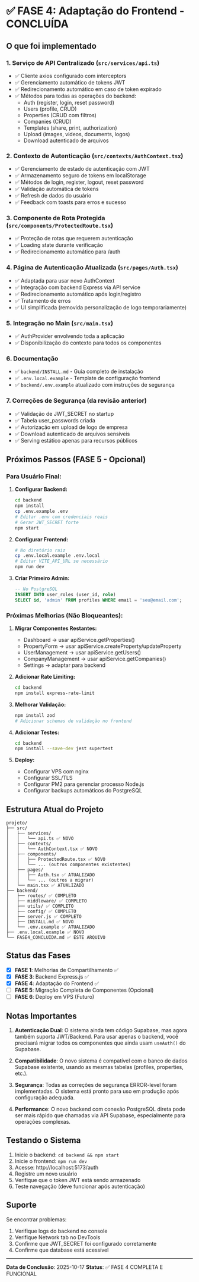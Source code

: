 # ✅ FASE 4: Adaptação do Frontend - CONCLUÍDA

## O que foi implementado

### 1. Serviço de API Centralizado (`src/services/api.ts`)
- ✅ Cliente axios configurado com interceptors
- ✅ Gerenciamento automático de tokens JWT
- ✅ Redirecionamento automático em caso de token expirado
- ✅ Métodos para todas as operações do backend:
  - Auth (register, login, reset password)
  - Users (profile, CRUD)
  - Properties (CRUD com filtros)
  - Companies (CRUD)
  - Templates (share, print, authorization)
  - Upload (images, videos, documents, logos)
  - Download autenticado de arquivos

### 2. Contexto de Autenticação (`src/contexts/AuthContext.tsx`)
- ✅ Gerenciamento de estado de autenticação com JWT
- ✅ Armazenamento seguro de tokens em localStorage
- ✅ Métodos de login, register, logout, reset password
- ✅ Validação automática de tokens
- ✅ Refresh de dados do usuário
- ✅ Feedback com toasts para erros e sucesso

### 3. Componente de Rota Protegida (`src/components/ProtectedRoute.tsx`)
- ✅ Proteção de rotas que requerem autenticação
- ✅ Loading state durante verificação
- ✅ Redirecionamento automático para /auth

### 4. Página de Autenticação Atualizada (`src/pages/Auth.tsx`)
- ✅ Adaptada para usar novo AuthContext
- ✅ Integração com backend Express via API service
- ✅ Redirecionamento automático após login/registro
- ✅ Tratamento de erros
- ✅ UI simplificada (removida personalização de logo temporariamente)

### 5. Integração no Main (`src/main.tsx`)
- ✅ AuthProvider envolvendo toda a aplicação
- ✅ Disponibilização do contexto para todos os componentes

### 6. Documentação
- ✅ `backend/INSTALL.md` - Guia completo de instalação
- ✅ `.env.local.example` - Template de configuração frontend
- ✅ `backend/.env.example` atualizado com instruções de segurança

### 7. Correções de Segurança (da revisão anterior)
- ✅ Validação de JWT_SECRET no startup
- ✅ Tabela user_passwords criada
- ✅ Autorização em upload de logo de empresa
- ✅ Download autenticado de arquivos sensíveis
- ✅ Serving estático apenas para recursos públicos

## Próximos Passos (FASE 5 - Opcional)

### Para Usuário Final:

1. **Configurar Backend:**
   ```bash
   cd backend
   npm install
   cp .env.example .env
   # Editar .env com credenciais reais
   # Gerar JWT_SECRET forte
   npm start
   ```

2. **Configurar Frontend:**
   ```bash
   # No diretório raiz
   cp .env.local.example .env.local
   # Editar VITE_API_URL se necessário
   npm run dev
   ```

3. **Criar Primeiro Admin:**
   ```sql
   -- No PostgreSQL
   INSERT INTO user_roles (user_id, role)
   SELECT id, 'admin' FROM profiles WHERE email = 'seu@email.com';
   ```

### Próximas Melhorias (Não Bloqueantes):

1. **Migrar Componentes Restantes:**
   - Dashboard → usar apiService.getProperties()
   - PropertyForm → usar apiService.createProperty/updateProperty
   - UserManagement → usar apiService.getUsers()
   - CompanyManagement → usar apiService.getCompanies()
   - Settings → adaptar para backend

2. **Adicionar Rate Limiting:**
   ```bash
   cd backend
   npm install express-rate-limit
   ```

3. **Melhorar Validação:**
   ```bash
   npm install zod
   # Adicionar schemas de validação no frontend
   ```

4. **Adicionar Testes:**
   ```bash
   cd backend
   npm install --save-dev jest supertest
   ```

5. **Deploy:**
   - Configurar VPS com nginx
   - Configurar SSL/TLS
   - Configurar PM2 para gerenciar processo Node.js
   - Configurar backups automáticos do PostgreSQL

## Estrutura Atual do Projeto

```
projeto/
├── src/
│   ├── services/
│   │   └── api.ts ✅ NOVO
│   ├── contexts/
│   │   └── AuthContext.tsx ✅ NOVO
│   ├── components/
│   │   ├── ProtectedRoute.tsx ✅ NOVO
│   │   └── ... (outros componentes existentes)
│   ├── pages/
│   │   ├── Auth.tsx ✅ ATUALIZADO
│   │   └── ... (outros a migrar)
│   └── main.tsx ✅ ATUALIZADO
├── backend/
│   ├── routes/ ✅ COMPLETO
│   ├── middleware/ ✅ COMPLETO
│   ├── utils/ ✅ COMPLETO
│   ├── config/ ✅ COMPLETO
│   ├── server.js ✅ COMPLETO
│   ├── INSTALL.md ✅ NOVO
│   └── .env.example ✅ ATUALIZADO
├── .env.local.example ✅ NOVO
└── FASE4_CONCLUIDA.md ✅ ESTE ARQUIVO
```

## Status das Fases

- [x] **FASE 1**: Melhorias de Compartilhamento ✅
- [x] **FASE 3**: Backend Express.js ✅
- [x] **FASE 4**: Adaptação do Frontend ✅
- [ ] **FASE 5**: Migração Completa de Componentes (Opcional)
- [ ] **FASE 6**: Deploy em VPS (Futuro)

## Notas Importantes

1. **Autenticação Dual**: O sistema ainda tem código Supabase, mas agora também suporta JWT/Backend. Para usar apenas o backend, você precisará migrar todos os componentes que ainda usam `useAuth()` do Supabase.

2. **Compatibilidade**: O novo sistema é compatível com o banco de dados Supabase existente, usando as mesmas tabelas (profiles, properties, etc.).

3. **Segurança**: Todas as correções de segurança ERROR-level foram implementadas. O sistema está pronto para uso em produção após configuração adequada.

4. **Performance**: O novo backend com conexão PostgreSQL direta pode ser mais rápido que chamadas via API Supabase, especialmente para operações complexas.

## Testando o Sistema

1. Inicie o backend: `cd backend && npm start`
2. Inicie o frontend: `npm run dev`
3. Acesse: http://localhost:5173/auth
4. Registre um novo usuário
5. Verifique que o token JWT está sendo armazenado
6. Teste navegação (deve funcionar após autenticação)

## Suporte

Se encontrar problemas:
1. Verifique logs do backend no console
2. Verifique Network tab no DevTools
3. Confirme que JWT_SECRET foi configurado corretamente
4. Confirme que database está acessível

---

**Data de Conclusão**: 2025-10-17
**Status**: ✅ FASE 4 COMPLETA E FUNCIONAL
